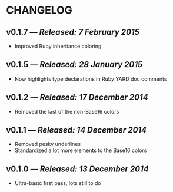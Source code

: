 # CHANGELOG

## **v0.1.7** &mdash; *Released: 7 February 2015*

* Improved Ruby inheritance coloring

## **v0.1.5** &mdash; *Released: 28 January 2015*

* Now highlights type declarations in Ruby YARD doc comments

## **v0.1.2** &mdash; *Released: 17 December 2014*

* Removed the last of the non-Base16 colors

## **v0.1.1** &mdash; *Released: 14 December 2014*

* Removed pesky underlines
* Standardized a lot more elements to the Base16 colors

## **v0.1.0** &mdash; *Released: 13 December 2014*

* Ultra-basic first pass, lots still to do

